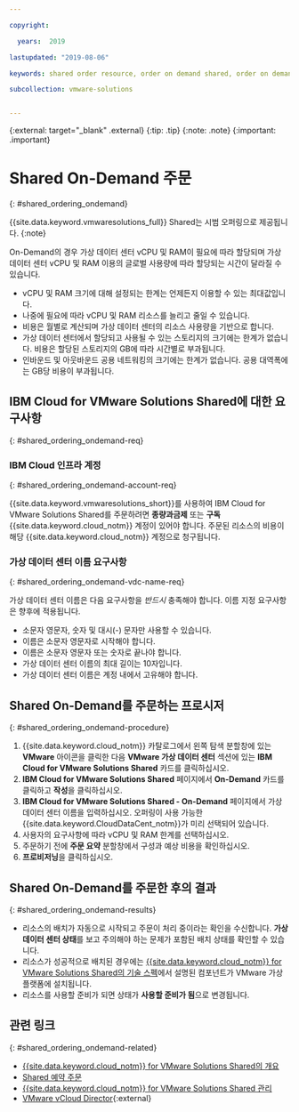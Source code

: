 ```yaml
---

copyright:

  years:  2019

lastupdated: "2019-08-06"

keywords: shared order resource, order on demand shared, order on demand resources

subcollection: vmware-solutions


---
```


{:external: target="_blank" .external}
{:tip: .tip}
{:note: .note}
{:important: .important}

# Shared On-Demand 주문
{: #shared_ordering_ondemand}

{{site.data.keyword.vmwaresolutions_full}} Shared는 시범 오퍼링으로 제공됩니다.
{:note}

On-Demand의 경우 가상 데이터 센터 vCPU 및 RAM이 필요에 따라 할당되며 가상 데이터 센터 vCPU 및 RAM 이용의 글로벌 사용량에 따라 할당되는 시간이 달라질 수 있습니다.
* vCPU 및 RAM 크기에 대해 설정되는 한계는 언제든지 이용할 수 있는 최대값입니다.
* 나중에 필요에 따라 vCPU 및 RAM 리소스를 늘리고 줄일 수 있습니다.
* 비용은 월별로 계산되며 가상 데이터 센터의 리소스 사용량을 기반으로 합니다.
* 가상 데이터 센터에서 할당되고 사용될 수 있는 스토리지의 크기에는 한계가 없습니다. 비용은 할당된 스토리지의 GB에 따라 시간별로 부과됩니다.
* 인바운드 및 아웃바운드 공용 네트워킹의 크기에는 한계가 없습니다. 공용 대역폭에는 GB당 비용이 부과됩니다.

## IBM Cloud for VMware Solutions Shared에 대한 요구사항
{: #shared_ordering_ondemand-req}

### IBM Cloud 인프라 계정
{: #shared_ordering_ondemand-account-req}

{{site.data.keyword.vmwaresolutions_short}}를 사용하여 IBM Cloud for VMware Solutions Shared를 주문하려면 **종량과금제** 또는 **구독** {{site.data.keyword.cloud_notm}} 계정이 있어야 합니다. 주문된 리소스의 비용이 해당 {{site.data.keyword.cloud_notm}} 계정으로 청구됩니다.

### 가상 데이터 센터 이름 요구사항
{: #shared_ordering_ondemand-vdc-name-req}

가상 데이터 센터 이름은 다음 요구사항을 *반드시* 충족해야 합니다. 이름 지정 요구사항은 향후에 적용됩니다.
* 소문자 영문자, 숫자 및 대시(-) 문자만 사용할 수 있습니다.
* 이름은 소문자 영문자로 시작해야 합니다.
* 이름은 소문자 영문자 또는 숫자로 끝나야 합니다.
* 가상 데이터 센터 이름의 최대 길이는 10자입니다.
* 가상 데이터 센터 이름은 계정 내에서 고유해야 합니다.

## Shared On-Demand를 주문하는 프로시저
{: #shared_ordering_ondemand-procedure}

1. {{site.data.keyword.cloud_notm}} 카탈로그에서 왼쪽 탐색 분할창에 있는 **VMware** 아이콘을 클릭한 다음 **VMware 가상 데이터 센터** 섹션에 있는 **IBM Cloud for VMware Solutions Shared** 카드를 클릭하십시오.
2. **IBM Cloud for VMware Solutions Shared** 페이지에서 **On-Demand** 카드를 클릭하고 **작성**을 클릭하십시오.
3. **IBM Cloud for VMware Solutions Shared - On-Demand** 페이지에서 가상 데이터 센터 이름을 입력하십시오. 오퍼링이 사용 가능한 {{site.data.keyword.CloudDataCent_notm}}가 미리 선택되어 있습니다.
4. 사용자의 요구사항에 따라 vCPU 및 RAM 한계를 선택하십시오.
5. 주문하기 전에 **주문 요약** 분할창에서 구성과 예상 비용을 확인하십시오.
6. **프로비저닝**을 클릭하십시오.

## Shared On-Demand를 주문한 후의 결과
{: #shared_ordering_ondemand-results}

* 리소스의 배치가 자동으로 시작되고 주문이 처리 중이라는 확인을 수신합니다. **가상 데이터 센터 상태**를 보고 주의해야 하는 문제가 포함된 배치 상태를 확인할 수 있습니다.
* 리소스가 성공적으로 배치된 경우에는 [{{site.data.keyword.cloud_notm}} for VMware Solutions Shared의 기술 스펙](/docs/services/vmwaresolutions/services?topic=vmware-solutions-shared_overview#shared_overview-specs)에서 설명된 컴포넌트가 VMware 가상 플랫폼에 설치됩니다.
* 리소스를 사용할 준비가 되면 상태가 **사용할 준비가 됨**으로 변경됩니다. 

## 관련 링크
{: #shared_ordering_ondemand-related}

* [{{site.data.keyword.cloud_notm}} for VMware Solutions Shared의 개요](/docs/services/vmwaresolutions/services?topic=vmware-solutions-shared_overview)
* [Shared 예약 주문](/docs/services/vmwaresolutions/services?topic=vmware-solutions-shared_ordering_reserved)
* [{{site.data.keyword.cloud_notm}} for VMware Solutions Shared 관리](/docs/services/vmwaresolutions/services?topic=vmware-solutions-shared_managing)
* [VMware vCloud Director](https://www.vmware.com/ca/products/vcloud-director.html){:external}
